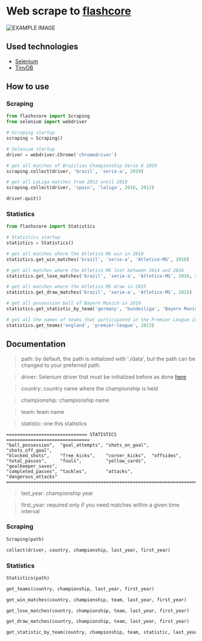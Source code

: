 # Web scrape to [flashcore](flashscore.com)

![EXAMPLE IMAGE](https://raw.githubusercontent.com/gustavofariaa/flashscore_scraping/master/flashscore_scraping_image.png)

## Used technologies

- [Selenium](https://selenium-python.readthedocs.io/)
- [TinyDB](https://tinydb.readthedocs.io/en/latest/)

## How to use 

### Scraping

```python
from flashscore import Scraping
from selenium import webdriver

# Scraping startup
scraping = Scraping()

# Selenium startup
driver = webdriver.Chrome('chromedriver')

# get all matches of Brazilian Championship Serie A 2019
scraping.collect(driver, 'brazil', 'serie-a', 2019)

# get all LaLiga matches from 2012 until 2019
scraping.collect(driver, 'spain', 'laliga', 2018, 2012)

driver.quit()
```

### Statistics

```python
from flashscore import Statistics

# Statistics startup
statistics = Statistics()

# get all matches where the Atletico MG win in 2018
statistics.get_win_matches('brazil', 'serie-a', 'Atletico-MG', 2018)

# get all matches where the Atletico MG lost between 2014 and 2016
statistics.get_lose_matches('brazil', 'serie-a', 'Atletico-MG', 2016, 2014)

# get all matches where the Atletico MG draw in 2015
statistics.get_draw_matches('brazil', 'serie-a', 'Atletico-MG', 2015)

# get all possession ball of Bayern Munich in 2019
statistics.get_statistic_by_team('germany', 'bundesliga', 'Bayern Munich', statistic, 2017)

# get all the names of teams that participated in the Premier League in 2019
statistics.get_teams('england', 'premier-league', 2013)
```

## Documentation

> path: by default, the path is initialized with './data', but the path can be changed to your preferred path.

> driver: Selenium driver that must be initialized before as done [here](https://selenium-python.readthedocs.io/getting-started.html)

> country: country name where the championship is held

> championship: championship name

> team: team name

> statistic: one this statistics

    ============================== STATISTICS ===============================
    "ball_possession",  "goal_attempts", "shots_on_goal", "shots_off_goal", 
    "blocked_shots",    "free_kicks",    "corner_kicks",  "offsides", 
    "total_passes",     "fouls",         "yellow_cards",  "goalkeeper_saves", 
    "completed_passes", "tackles",       "attacks",       "dangerous_attacks" 
    =========================================================================

> last_year: championship year

> first_year: required only if you need matches within a given time interval


### Scraping

```python
Scraping(path)

collect(driver, country, championship, last_year, first_year)
```

### Statistics

```python
Statistics(path)

get_teams(country, championship, last_year, first_year)

get_win_matches(country, championship, team, last_year, first_year)

get_lose_matches(country, championship, team, last_year, first_year)

get_draw_matches(country, championship, team, last_year, first_year)

get_statistic_by_team(country, championship, team, statistic, last_year, first_year)
```
